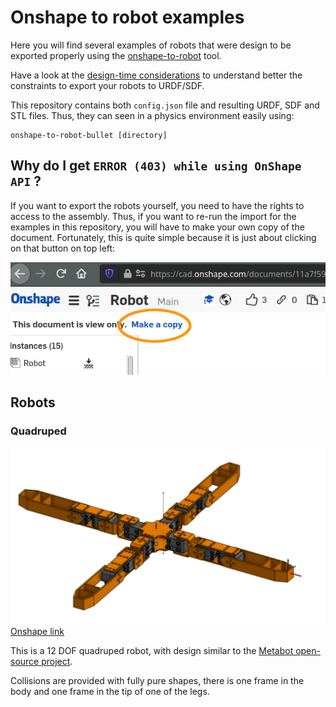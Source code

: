 # Onshape to robot examples

Here you will find several examples of robots that were design to be exported properly using the
[onshape-to-robot](https://github.com/Rhoban/onshape-to-robot) tool.

Have a look at the [design-time considerations](https://github.com/Rhoban/onshape-to-robot#design-time-considerations)
to understand better the constraints to export your robots to URDF/SDF.

This repository contains both `config.json` file and resulting URDF, SDF and STL files. Thus, they can seen in a
physics environment easily using:

    onshape-to-robot-bullet [directory]

## Why do I get `ERROR (403) while using OnShape API` ?

If you want to export the robots yourself, you need to have the rights to access to the assembly. Thus, if you want to
re-run the import for the examples in this repository, you will have to make your own copy of the document. Fortunately,
this is quite simple because it is just about clicking on that button on top left:

![make a copy](.imgs/make-a-copy.png)

## Robots

### Quadruped

![Quadruped image](.imgs/quadruped.png)
[Onshape link](https://cad.onshape.com/documents/11a7f59e37f711d732274fca/w/7807518dc67487ad405722c8/e/5233c6445c575366a6cc0d50)

This is a 12 DOF quadruped robot, with design similar to the [Metabot open-source project](https://github.com/rhoban/metabot).

Collisions are provided with fully pure shapes, there is one frame in the body and one frame in the tip of one of the legs.